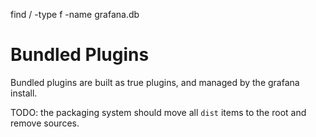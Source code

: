 find / -type f -name grafana.db
# Bundled Plugins

Bundled plugins are built as true plugins, and managed by the grafana install.

TODO: the packaging system should move all `dist` items to the root and remove sources.
